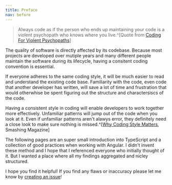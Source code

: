```yaml
---
title: Preface
nav: before
---
```


> Always code as if the person who ends up maintaining your code is a violent psychopath who knows where you live.^[Quote from [Coding For Violent Psychopaths](http://blog.codinghorror.com/coding-for-violent-psychopaths/)]

The quality of software is directly affected by its codebase. Because most projects are developed over mutiple years and many different people maintain the software during its lifecycle, having a consitent coding convention is essential.

If everyone adheres to the same coding style, it will be much easier to read and understand the existing code base. Familiarity with the code, even code that another developer has written, will save a lot of time and frustration that would otherwhise be spent figuring out the structure and charactersiscs of the code.

Having a consistent style in coding will enable developers to work together more effectively. Unfamiliar patterns will jump out of the code when you look at it. Even if unfamiliar patterns aren't alawys error, they definitely need a close look to make sure nothing is missed.^[[Why Coding Style Matters](http://www.smashingmagazine.com/2012/10/why-coding-style-matters/), Smashing Magazine]

The following pages are an super small introduction into TypeScript and a collection of good practices when working with Angular. I didn't invent these method and I hope that I referenced everyone who initially thought of it. But I wanted a place where all my findings aggregated and nicley structured.

I hope you find it helpful! If you find any flaws or inaccuracy please let me know by [creating an issue](https://github.com/sebald/guidelines/issues)!